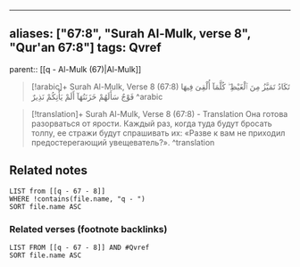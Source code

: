 
---
aliases: ["67:8", "Surah Al-Mulk, verse 8", "Qur'an 67:8"]
tags: Qvref
---

parent:: [[q - Al-Mulk (67)|Al-Mulk]]

> [!arabic]+ Surah Al-Mulk, Verse 8 (67:8)
> <span class="quran-arabic">تَكَادُ تَمَيَّزُ مِنَ ٱلْغَيْظِ ۖ كُلَّمَآ أُلْقِىَ فِيهَا فَوْجٌ سَأَلَهُمْ خَزَنَتُهَآ أَلَمْ يَأْتِكُمْ نَذِيرٌ</span>
^arabic

> [!translation]+ Surah Al-Mulk, Verse 8 (67:8) - Translation
> Она готова разорваться от ярости. Каждый раз, когда туда будут бросать толпу, ее стражи будут спрашивать их: «Разве к вам не приходил предостерегающий увещеватель?».
^translation



## Related notes
```dataview
LIST from [[q - 67 - 8]]
WHERE !contains(file.name, "q - ")
SORT file.name ASC
```

### Related verses (footnote backlinks)
```dataview
LIST FROM [[q - 67 - 8]] AND #Qvref
SORT file.name ASC
```

